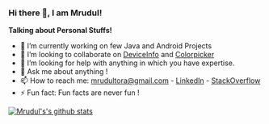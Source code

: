 ### Hi there 👋, I am Mrudul!

<b>Talking about Personal Stuffs!</b>
- 🔭 I’m currently working on few Java and Android Projects
- 👯 I’m looking to collaborate on <a href="https://github.com/mrudultora/DeviceInfo">DeviceInfo</a> and <a href="https://github.com/mrudultora/Colorpicker">Colorpicker</a>
- 🤔 I’m looking for help with anything in which you have expertise.
- 💬 Ask me about anything !
- 📫 How to reach me: mrudultora@gmail.com - <a href="https://www.linkedin.com/in/mrudul-tora-571004166/">LinkedIn</a> - <a href="https://stackoverflow.com/users/13476891/mrudul-tora">StackOverflow</a>
- ⚡ Fun fact: Fun facts are never fun !


[![Mrudul's's github stats](https://github-readme-stats.vercel.app/api/?username=mrudultora&count_private=true&show_icons=true&theme=light)](https://github.com/mrudultora/github-readme-stats)
